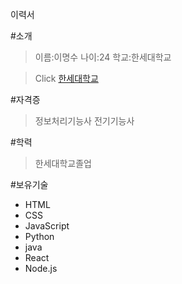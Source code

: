 이력서

<!-- Heading -->
#소개

>이름:이명수
>나이:24
>학교:한세대학교
<!--Link -->
>Click [한세대학교](https://portal.hansei.ac.kr/)


<!-- Heading -->
#자격증

>정보처리기능사
>전기기능사

<!--Heading -->
#학력 

>한세대학교졸업

<!-- Heading -->
#보유기술 

<!-- Bulleet list -->
* HTML
* CSS
* JavaScript
* Python
* java
* React
* Node.js
